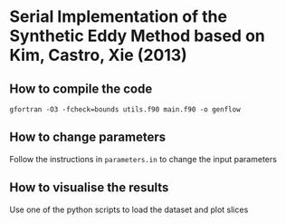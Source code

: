 # Serial Implementation of the Synthetic Eddy Method based on Kim, Castro, Xie (2013)

## How to compile the code
```
gfortran -O3 -fcheck=bounds utils.f90 main.f90 -o genflow
```

## How to change parameters
Follow the instructions in `parameters.in` to change the input parameters

## How to visualise the results
Use one of the python scripts to load the dataset and plot slices

